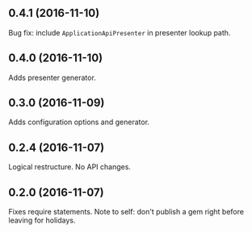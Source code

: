 ## 0.4.1 (2016-11-10)

Bug fix: include `ApplicationApiPresenter` in presenter lookup path.

## 0.4.0 (2016-11-10)

Adds presenter generator.

## 0.3.0 (2016-11-09)

Adds configuration options and generator.

## 0.2.4 (2016-11-07)

Logical restructure. No API changes.

## 0.2.0 (2016-11-07)

Fixes require statements. Note to self: don't publish a gem right before leaving for holidays.
